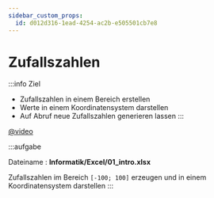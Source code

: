 ```yaml
---
sidebar_custom_props:
  id: d012d316-1ead-4254-ac2b-e505501cb7e8
---
```


# Zufallszahlen

:::info Ziel
- Zufallszahlen in einem Bereich erstellen
- Werte in einem Koordinatensystem darstellen
- Auf Abruf neue Zufallszahlen generieren lassen
:::


[@video](images/01-intro.mp4)

:::aufgabe
<Answer type="state" webKey="b79cf614-f437-4423-b5f6-ce130530d936" />

Dateiname
: __Informatik/Excel/01_intro.xlsx__


Zufallszahlen im Bereich `[-100; 100]` erzeugen und in einem Koordinatensystem darstellen
:::